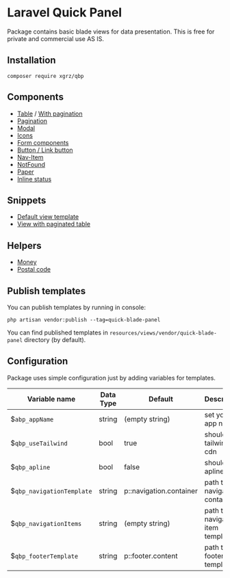 # Laravel Quick Panel


Package contains basic blade views for data presentation.
This is free for private and commercial use AS IS.

## Installation

```
composer require xgrz/qbp
```

## Components

* [Table](docs/Table.md) / [With pagination](docs/Table-Pagination.md)
* [Pagination](docs/Pagination.md)
* [Modal](docs/Modal.md)
* [Icons](docs/Icons.md)
* [Form components](docs/FormComponents.md)
* [Button / Link button](docs/Button.md)
* [Nav-Item](docs/Nav-Item.md)
* [NotFound](docs/NotFound.md)
* [Paper](docs/Paper.md)
* [Inline status](docs/InlineStatus.md)

## Snippets
* [Default view template](docs/DefaultViewTemplate.md)
* [View with paginated table](docs/FullViewWithTable.md)

## Helpers
* [Money](docs/Helpers.md#Money)
* [Postal code](docs/Helpers.md#postal-code)

## Publish templates

You can publish templates by running in console:

```
php artisan vendor:publish --tag=quick-blade-panel
```

You can find published templates in `resources/views/vendor/quick-blade-panel` directory (by default).

## Configuration

Package uses simple configuration just by adding variables for templates.

| Variable name             | Data Type | Default                 | Description                      |
|---------------------------|-----------|-------------------------|----------------------------------|
| $`abp_appName`            | string    | (empty string)          | set your app name                |
| $`qbp_useTailwind`        | bool      | true                    | should load tailwind cdn         |
| $`qbp_apline`             | bool      | false                   | should load apline.js            |
| $`qbp_navigationTemplate` | string    | p::navigation.container | path to navigation container     |
| $`qbp_navigationItems`    | string    | (empty string)          | path to navigation item template |
| $`qbp_footerTemplate`     | string    | p::footer.content       | path to footer template          |

